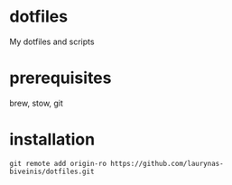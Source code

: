 # dotfiles
My dotfiles and scripts

# prerequisites
brew, stow, git

# installation
`git remote add origin-ro https://github.com/laurynas-biveinis/dotfiles.git`
